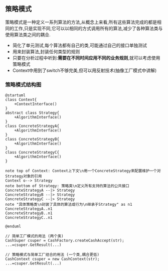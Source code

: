 ## 策略模式
策略模式是一种定义一系列算法的方法,从概念上来看,所有这些算法完成的都是相同的工作,只是实现不同,它可以以相同的方式调用所有的算法,减少了各种算法类与使用算法类之间的耦合.

- 简化了单元测试,每个算法都有自己的类,可能通过自己的接口单独测试
- 用来封装算法,封装任何类型的规则
- 只要在分析过程中听到:**需要在不同时间应用不同的业务规则**,就可以考虑使用策略模式
- Context中用到了switch不够完美,但可以用反射技术(抽像工厂模式中讲解)

### 策略模式结构图

```uml
@startuml
class Context{
    +ContextInterface()
}
abstract class Strategy{
    +AlgorithmInterface()
}
class ConcreteStrategyA{
    +AlgorithmInterface()
}
class ConcreteStrategyB{
    +AlgorithmInterface()
}
class ConcreteStrategyC{
    +AlgorithmInterface()
}

note top of Context: Context上下文\n用一个ConcreteStrategy来配置维护一个对Strategy对象的引用
Context o--> Strategy
note bottom of Strategy: 策略类\n定义所有支持的算法的公共接口
ConcreteStrategyA --|> Strategy
ConcreteStrategyB --|> Strategy
ConcreteStrategyC --|> Strategy
note "具体策略类\n封装了具体的算法或行为\n继承于Strategy" as n1
ConcreteStrategyA..n1
ConcreteStrategyB..n1
ConcreteStrategyC..n1

@enduml
```

~~~
// 简单工厂模式的用法 (两个类)
CashSuper csuper = CashFactory.createCashAccept(str);
...=csuper.GetResult(...)

// 策略模式与简单工厂结合的用法 (一个类,耦合更低)
CashContext csuper = new CashContext(str);
...=csuper.GetResult(...)
~~~
